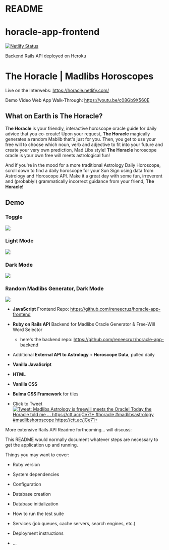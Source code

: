 # README 

# horacle-app-frontend

[![Netlify Status](https://api.netlify.com/api/v1/badges/580e6c9a-d61e-4038-89b3-097a51c23d34/deploy-status)](https://app.netlify.com/sites/horacle/deploys)

Backend Rails API deployed on Heroku 

# **The Horacle** | **Madlibs Horoscopes**
Live on the Interwebs:  https://horacle.netlify.com/ 

Demo Video Web App Walk-Through: https://youtu.be/c08Gb9X560E

## What on Earth is **The Horacle**? 

**The Horacle** is your friendly, interactive horoscope oracle guide for daily advice that you co-create! Upon your request, **The Horacle** magically generates a random Mablib that's just for you.  Then, you get to use your free will to choose which noun, verb and adjective to fit into your future and create your very own prediction, Mad Libs style!  **The Horacle** horoscope oracle is your own free will meets astrological fun! 

And if you're in the mood for a more traditional Astrology Daily Horoscope, scroll down to find a daily horoscope for your Sun Sign using data from Astrology and Horoscope API.  Make it a great day with some fun, irreverent and (probably!) grammatically incorrect guidance from your friend, **The Horacle**!

## Demo 

### Toggle 

![](https://github.com/reneecruz/horacle-app-frontend/blob/master/horacle_toggle.gif)

### Light Mode 

![](https://github.com/reneecruz/horacle-app-frontend/blob/master/horacle_lightmode.gif)

### Dark Mode 

![](https://github.com/reneecruz/horacle-app-frontend/blob/master/horacle_darkmode.gif)

### Random Madlibs Generator, Dark Mode

![](https://github.com/reneecruz/horacle-app-frontend/blob/master/horacle_madlibs_dark.gif)


* **JavaScript** Frontend Repo: https://github.com/reneecruz/horacle-app-frontend

* **Ruby on Rails API** Backend for Madlibs Oracle Generator & Free-Will Word Selector
    * here's the backend repo: https://github.com/reneecruz/horacle-app-backend

* Additional **External API to Astrology + Horoscope Data**, pulled daily 

* **Vanilla JavaScript**

* **HTML** 

* **Vanilla CSS**

* **Bulma CSS Framework** for tiles 

* Click to Tweet 
<a target="_blank" href="https://ctt.ac/jCe71"><img src="http://clicktotweet.com/img/tweet-graphic-trans.png" alt="Tweet: Madlibs Astrology is freewill meets the Oracle!  Today the Horacle told me ...
https://ctt.ac/jCe71+
#horacle #madlibsastrology #madlibshoroscope https://ctt.ac/jCe71+" /></a>


More extensive Rails API Readme forthcoming... will discuss: 

This README would normally document whatever steps are necessary to get the
application up and running.

Things you may want to cover:

* Ruby version

* System dependencies

* Configuration

* Database creation

* Database initialization

* How to run the test suite

* Services (job queues, cache servers, search engines, etc.)

* Deployment instructions

* ...
